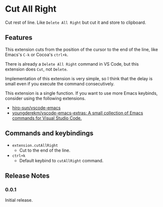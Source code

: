 # Cut All Right

Cut rest of line. Like `Delete All Right` but cut it and store to clipboard.

## Features

This extension cuts from the position of the cursor to the end of the line, like Emacs's `C-k` or Cocoa's `ctrl+k`.

There is already a `Delete All Right` command in VS Code, but this extension does `Cut`, not `Delete`.

Implementation of this extension is very simple, so I think that the delay is small even if you execute the command consecutively.

This extension is a single function. If you want to use more Emacs keybinds, consider using the following extensions.

- [hiro\-sun/vscode\-emacs](https://github.com/hiro-sun/vscode-emacs)
- [youngderekm/vscode\-emacs\-extras: A small collection of Emacs commands for Visual Studio Code\.](https://github.com/youngderekm/vscode-emacs-extras)

## Commands and keybindings

- `extension.cutAllRight`
    - Cut to the end of the line.
- `ctrl+k`
    - Default keybind to `cutAllRight` command.

## Release Notes

### 0.0.1

Initial release.